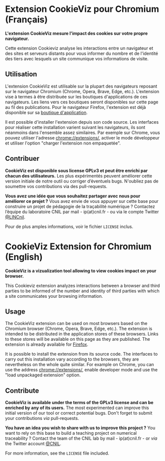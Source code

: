 Extension CookieViz pour Chromium (Français)
===

**L'extension CookieViz mesure l'impact des cookies sur votre propre navigateur.**

Cette extension Cookieviz analyse les interactions entre un navigateur et des sites et serveurs distants pour vous informer du nombre et de l'identité des tiers avec lesquels un site communique vos informations de visite.


## Utilisation

L'extension CookieViz est utilisable sur la plupart des navigateurs reposant sur le navigateur Chromium (Chrome, Opera, Brave, Edge, etc.). L'extension vise à termes à être distribuée sur les boutiques d'applications de ces navigateurs. Les liens vers ces boutiques seront disponibles sur cette page au fil des publications. Pour le navigateur Firefox, l'extension est déjà disponible sur sa [boutique d'application](https://addons.mozilla.org/fr/firefox/addon/cookieviz/).

Il est possible d'installer l'extension depuis son code source. Les interfaces pour réaliser cette installation varient suivant les navigateurs, ils sont néanmoins dans l'ensemble assez similaires. Par exemple sur Chrome, vous pouvez utiliser l'adresse [chrome://extensions/](chrome://extensions/), activer le mode développeur et utiliser l'option "charger l'extension non empaquetée". 

## Contribuer

**CookieViz est disponible sous license GPLv3 et peut être enrichi par chacun des utilisateurs.** Les plus expérimentés peuvent améliorer cette version initiale de notre outil ou corriger d’éventuels bugs. N'oubliez pas de soumettre vos contributions via des pull-requests.

**Vous avez une idée que vous souhaitez partager avec nous pour améliorer ce projet ?** Vous avez envie de vous appuyer sur cette base pour construire un projet de pédagogie de la traçabilité numérique ? Contactez l’équipe du laboratoire CNIL par mail - ip(at)cnil.fr - ou via le compte Twitter [@LINCnil](https://twitter.com/LINCnil).

Pour de plus amples informations, voir le fichier ``LICENSE`` inclus.

# CookieViz Extension for Chromium (English)

**CookieViz is a vizualization tool allowing to view cookies impact on your browser.**

This Cookieviz extension analyzes interactions between a browser and third parties to be informed of the number and identity of third parties with which a site communicates your browsing information.

## Usage

The CookieViz extension can be used on most browsers based on the Chromium browser (Chrome, Opera, Brave, Edge, etc.). The extension is intended to be distributed in the application stores of these browsers. Links to these stores will be available on this page as they are published. The extension is already available for [Firefox](https://addons.mozilla.org/fr/firefox/addon/cookieviz/).

It is possible to install the extension from its source code. The interfaces to carry out this installation vary according to the browsers, they are nevertheless on the whole quite similar. For example on Chrome, you can use the address [chrome://extensions/](chrome://extensions/), enable developer mode and use the "load unpackaged extension" option.

## Contribute
**CookieViz is available under the terms of the GPLv3 license and can be enriched by any of its users.** The most experimented can improve this initial version of our tool or correct potential bugs. Don't forget to submit your contributions *via* pull-requests.

**You have an idea you wish to share with us to improve this project ?** You want to rely on this base to build a teaching project on numerical traceability ? Contact the team of the CNIL lab by mail - ip(at)cnil.fr - or *via* the Twitter account [@CNIL](https://twitter.com/CNIL).

For more information, see the `LICENSE` file included.